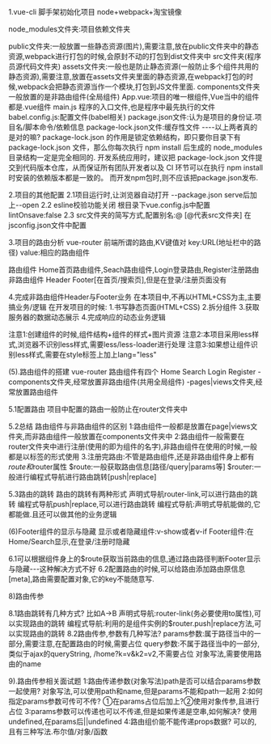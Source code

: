 1.vue-cli 脚手架初始化项目
node+webpack+淘宝镜像

node_modules文件夹:项目依赖文件夹

public文件夹:一般放置一些静态资源(图片),需要注意,放在public文件夹中的静态资源,webpack进行打包的时候,会原封不动的打包到dist文件夹中
src文件夹(程序员源代码文件夹)
    assets文件夹:一般也是防止静态资源(一般防止多个组件共用的静态资源),需要注意,放置在assets文件夹里面的静态资源,在webpack打包的时候,webpack会把静态资源当作一个模块,打包到JS文件里面.
    components文件夹 一般放置的是非路由组件(全局组件)
    App.vue:项目的唯一根组件,Vue当中的组件都是.vue组件
    main.js 程序的入口文件,也是程序中最先执行的文件
babel.config.js:配置文件(babel相关)
package.json文件:认为是项目的身份证.项目名/脚本命令/依赖信息
package-lock.json文件:缓存性文件
----以上两者真的是对的嘛?
package-lock.json 的作用是锁定依赖结构，即只要你目录下有 package-lock.json 文件，那么你每次执行 npm install 后生成的 node_modules 目录结构一定是完全相同的.
开发系统应用时，建议把 package-lock.json 文件提交到代码版本仓库，从而保证所有团队开发者以及 CI 环节可以在执行 npm install 时安装的依赖版本都是一致的。
而开发npm包时,则不应该把package.json发布.



2.项目的其他配置
2.1项目运行时,让浏览器自动打开
--package.json
    serve后加上--open
2.2 esline校验功能关闭
    根目录下vue.config.js中配置
    lintOnsave:false
2.3 src文件夹的简写方式,配置别名:@ [@代表src文件夹]
    在jsconfig.json文件中配置

3.项目的路由分析
vue-router
前端所谓的路由,KV键值对
key:URL(地址栏中的路径)
value:相应的路由组件

路由组件
Home首页路由组件,Seach路由组件,Login登录路由,Register注册路由
非路由组件
Header
Footer[在首页/搜索页],但是在登录/注册页面没有

4.完成非路由组件Header与Footer业务
在本项目中,不再以HTML+CSS为主,主要搞业务/逻辑
在开发项目的时候:
1.书写静态页面(HTML+CSS)
2.拆分组件
3.获取服务器的数据动态展示
4.完成响应的动态业务逻辑

注意1:创建组件的时候,组件结构+组件的样式+图片资源
注意2:本项目采用less样式,浏览器不识别less样式,需要less/less-loader进行处理
注意3:如果想让组件识别less样式,需要在style标签上加上lang="less"

(5).路由组件的搭建
vue-router
路由组件有四个 Home Search Login Register
-components文件夹,经常放置非路由组件(共用全局组件)
-pages|views文件夹,经常放置路由组件

5.1配置路由
项目中配置的路由一般防止在router文件夹中

5.2总结
路由组件与非路由组件的区别
1:路由组件一般都是放置在page|views文件夹,而非路由组件一般放置在components文件夹中
2:路由组件一般需要在router文件夹中进行注册(使用的即为组件的名字),非路由组件在使用的时候,一般都是以标签的形式使用
3.注册完路由:不管是路由组件,还是非路由组件身上都有$route和$router属性
$route:一般获取路由信息[路径/query|params等]
$router:一般进行编程式导航进行路由跳转[push|replace]

5.3路由的跳转
路由的跳转有两种形式
声明式导航router-link,可以进行路由的跳转
编程式导航push|replace,可以进行路由跳转
编程式导航:声明式导航能做的,它都能做.且还可以做其他的业务逻辑 

(6)Footer组件的显示与隐藏
显示或者隐藏组件:v-show或者v-if
Footer组件:在Home/Search显示,在登录/注册时隐藏

6.1可以根据组件身上的$route获取当前路由的信息,通过路由路径判断Footer显示与隐藏---这种解决方式不好
6.2配置路由的时候,可以给路由添加路由原信息[meta],路由需要配置对象,它的key不能随意写.

8)路由传参

8.1路由跳转有几种方式?
比如A->B
声明式导航:router-link(务必要使用to属性),可以实现路由的跳转
编程式导航:利用的是组件实例的$router.push|replace方法,可以实现路由的跳转
8.2路由传参,参数有几种写法?
params参数:属于路径当中的一部分,需要注意,在配置路由的时候,需要占位
query参数:不属于路径当中的一部分,类似于ajax的queryString, /home?k=v&k2=v2,不需要占位
对象写法,需要使用路由的name

9).路由传参相关面试题
1:路由传递参数(对象写法)path是否可以结合params参数一起使用? 
对象写法,可以使用path和name,但是params不能和path一起用
2:如何指定params参数可传可不传?
①在params占位后加上?②使用对象传参,且进行占位
3:params参数可以传递也可以不传递,但是如果传递是空串,如何解决?
使用undefined,在params后||undefined
4:路由组价能不能传递props数据?
可以的,且有三种写法.布尔值/对象/函数
